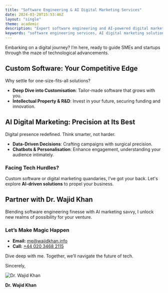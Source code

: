 ```yaml
---
title: "Software Engineering & AI Digital Marketing Services"
date: 2024-03-20T15:53:46Z
layout: "single"
theme: academic
description: "Expert software engineering and AI-powered digital marketing services tailored to empower SMEs and startups for digital success."
keywords: "software engineering services, AI digital marketing solutions, SME empowerment, startup success"
---
```


Embarking on a digital journey? I’m here, ready to guide SMEs and startups through the maze of technological advancements.

## Custom Software: Your Competitive Edge
Why settle for one-size-fits-all solutions?
- **Deep Dive into Customisation**: Tailor-made software that grows with you.
- **Intellectual Property & R&D**: Invest in your future, securing funding and innovation.

## AI Digital Marketing: Precision at Its Best
Digital presence redefined. Think smarter, not harder.
- **Data-Driven Decisions**: Crafting campaigns with surgical precision.
- **Chatbots & Personalisation**: Enhance engagement, understanding your audience intimately.

### Facing Tech Hurdles?
Custom software or digital marketing quandaries, I’ve got your back. Let's explore **AI-driven solutions** to propel your business.

## Partner with Dr. Wajid Khan
Blending software engineering finesse with AI marketing savvy, I unlock new realms of possibility for your venture.

### Let’s Make Magic Happen
- **Email:** [me@wajidkhan.info](mailto:me@wajidkhan.info)
- **Call:** [+44 020 3468 2115](tel:+442034682115)


Dive deep with me. Together, we’ll navigate the future of tech.

Sincerely,

![Dr. Wajid Khan](https://wajidkhan.info/images/drwkhan_s.svg)

**Dr. Wajid Khan**